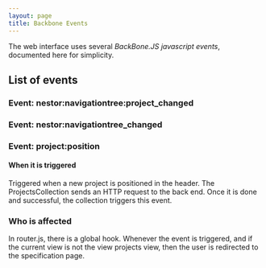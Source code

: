 ```yaml
---
layout: page
title: Backbone Events
---
```


The web interface uses several _BackBone.JS javascript events_, documented here for
simplicity.

## List of events

### Event: nestor:navigationtree:project_changed

### Event: nestor:navigationtree_changed

### Event: project:position

#### When it is triggered

Triggered when a new project is positioned in the header. The ProjectsCollection sends
an HTTP request to the back end. Once it is done and successful, the collection triggers
this event.

### Who is affected

In router.js, there is a global hook. Whenever the event is triggered, and if the
current view is not the view projects view, then the user is redirected to the
specification page.


